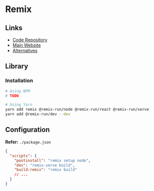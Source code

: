 # Remix

<!--
https://github.com/darenmalfait/daren.be
https://metronome.sh
-->

## Links

- [Code Repository](https://github.com/remix-run/remix)
- [Main Website](https://remix.run/)
- [Alternatives](/alternatives.md#react-framework)

## Library

### Installation

```sh
# Using NPM
# TODO

# Using Yarn
yarn add remix @remix-run/node @remix-run/react @remix-run/serve
yarn add @remix-run/dev --dev
```

## Configuration

**Refer:** `./package.json`

```json
{
  "scripts": {
    "postinstall": "remix setup node",
    "dev": "remix-serve build",
    "build:remix": "remix build"
    // ...
  }
}
```
